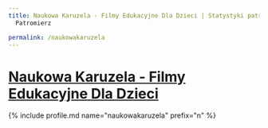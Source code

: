 ```yaml
---
title: Naukowa Karuzela - Filmy Edukacyjne Dla Dzieci | Statystyki patronite.pl |
  Patromierz

permalink: /naukowakaruzela
---
```


# [Naukowa Karuzela - Filmy Edukacyjne Dla Dzieci](https://patronite.pl/naukowakaruzela)

{% include profile.md name="naukowakaruzela" prefix="n" %}
